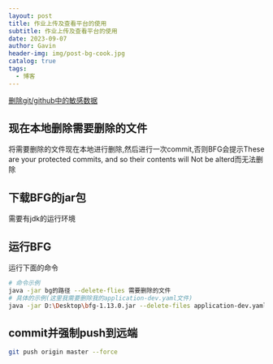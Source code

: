 ```yaml
---
layout: post
title: 作业上传及查看平台的使用
subtitle: 作业上传及查看平台的使用
date: 2023-09-07
author: Gavin
header-img: img/post-bg-cook.jpg
catalog: true
tags:
  - 博客
---
```

[删除git/github中的敏感数据](https://idealclover.top/archives/611/)
## 现在本地删除需要删除的文件
将需要删除的文件现在本地进行删除,然后进行一次commit,否则BFG会提示These are your protected commits, and so their contents will Not be alterd而无法删除
## 下载BFG的jar包
需要有jdk的运行环境
## 运行BFG
运行下面的命令
```sh
# 命令示例
java -jar bg的路径 --delete-flies 需要删除的文件
# 具体的示例(这里我需要删除我的application-dev.yaml文件)
java -jar D:\Desktop\bfg-1.13.0.jar --delete-files application-dev.yaml
```
## commit并强制push到远端
```sh
git push origin master --force
```

